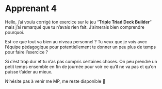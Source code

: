 # Apprenant 4

Hello, j’ai voulu corrigé ton exercice sur le jeu “**Triple Triad Deck Builder**” mais j’ai remarqué que tu n’avais rien fait. J’aimerais bien comprendre pourquoi. 

Est-ce que tout va bien au niveau personnel ? Tu veux que je vois avec l’équipe pédagogique pour potentiellement te donner un peu plus de temps pour faire l’exercice ?

Si c’est trop dur et tu n’as pas compris certaines choses. On peu prendre un petit temps ensemble en fin de journée pour voir ce qu’il ne va pas et qu’on puisse t’aider au mieux.

N’hésite pas à venir me MP, me reste disponible 🙂